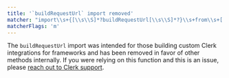 ```yaml
---
title: '`buildRequestUrl` import removed'
matcher: "import\\s+{[\\s\\S]*?buildRequestUrl[\\s\\S]*?}\\s+from\\s+['\"]@clerk\/backend['\"]"
matcherFlags: 'm'
---
```


The `buildRequestUrl` import was intended for those building custom Clerk integrations for frameworks and has been removed in favor of other methods internally. If you were relying on this function and this is an issue, please [reach out to Clerk support](https://clerk.com/support).
